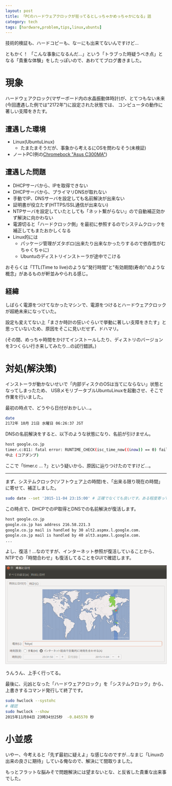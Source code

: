 ```yaml
---
layout: post
title: 「PCのハードウェアクロックが狂ってるとしっちゃかめっちゃかになる」話
category: tech
tags: [hardware,problem,tips,linux,ubuntu]
---
```


技術的検証も、ハードコピーも、なーにも出来てないんですけど…

ともかく！ 「こんな事象になるんだ…」という「トラブった時疑うべき点」となる「貴重な体験」をしたっぽいので、あわててブログ書きました。

# 現象

ハードウェアクロック(マザーボード内の水晶振動体時計)が、とてつもない未来(今回遭遇した例では"2172年")に設定された状態では、
コンピュータの動作に著しい支障をきたす。

## 遭遇した環境

+ Linux(UbuntuLinux)
  + たまたまそうだが、事象から考えるにOSを問わなそう(未検証)
+ ノートPC(例の[Chromebock "Asus C300MA"](http://kazuhito-m.github.io/tech/2015/10/04/choromebook-c300ma-ubuntu-boot/))

## 遭遇した問題

+ DHCPサーバから、IPを取得できない
+ DHCPサーバから、プライマリDNSが取れない
+ 手動でIP、DNSサーバを設定しても名前解決が出来ない
+ 証明書が役立たず(HTTPS/SSL通信が出来ない)
+ NTPサーバを設定していたとしても「ネット繋がらない」ので自動補正効かず解決に向かわない
+ 電源切ると「ハードクロック側」を最初に参照するのでシステムクロックを補正してもまたおかしくなる
+ Linux的には
  + パッケージ管理がズタボロ(出来たり出来なかったりするので依存性がむちゃくちゃに)
  + Ubuntuのディストリインストーラが途中でこける

おそらくは「TTL(Time to live)のような"発行時間"と"有効期間(寿命)"のような概念」があるものが軒並みやられる感じ。

## 経緯

しばらく電源をつけてなかったマシンで、電源をつけるとハードウェアクロックが超絶未来になっていた。

設定も変えてない上「まさか時計の狂いぐらいで挙動に著しい支障をきたす」と思っていないため、原因をそこに見いだせず、ドハマリ。

(その間、めっちゃ時間をかけてインストールしたり、ディストリのバージョンを3つくらい行き来してみたり…の試行錯誤。)

# 対処(解決策)

インストーラが動かないせいで「内部ディスクのOSは当てにならない」状態となってしまったため、
USBメモリブータブルUbuntuLinuxを起動させ、そこで作業を行いました。

最初の時点で、どうやら日付がおかしい…。

```bash
date
2172年 10月 21日 水曜日 06:26:37 JST
```
DNSの名前解決をすると、以下のような状態になり、名前が引けません。

```bash
host google.co.jp
timer.c:811: fatal error: RUNTIME_CHECK(isc_time_now((&now)) == 0) failed
中止 (コアダンプ)
```

ここで「timer.c ... ?」という疑いから、原因に辿りつけたのですけど…。

---

まず、システムクロック(ソフトウェア上の時間)を、「出来る限り現在の時間」に寄せて、補正しました。

```bash
sudo date --set '2015-11-04 23:15:00' # 正確でなくても良いです。ある程度寄ってれば…
```

この時点で、DHCPでのIP取得とDNSでの名前解決が復活します。

```bash
host google.co.jp
google.co.jp has address 216.58.221.3
google.co.jp mail is handled by 30 alt2.aspmx.l.google.com.
google.co.jp mail is handled by 40 alt3.aspmx.l.google.com.
...
```
よし、復活！…なのですが、インターネット参照が復活していることから、
NTPでの「時間合わせ」も復活してることをGUIで確認します。

![NTPが上手く行った様子](/images/2015-11-05-timeset.png)

うんうん、上手く行ってる。

最後に、元凶となった「ハードウェアクロック」を「システムクロック」から、上書きするコマンド発行して終了です。

```bash
sudo hwclock --systohc
# 確認
sudo hwclock --show
2015年11月04日 23時34分25秒  -0.845570 秒
```

# 小並感

いやー、今考えると「先ず最初に疑えよ」な感じなのですが…なまじ「Linuxの出来の良さに期待」している俺なので、解決にて間取りました。

もっとフラットな脳みそで問題解決には望まないとな、と反省した貴重な出来事でした。


